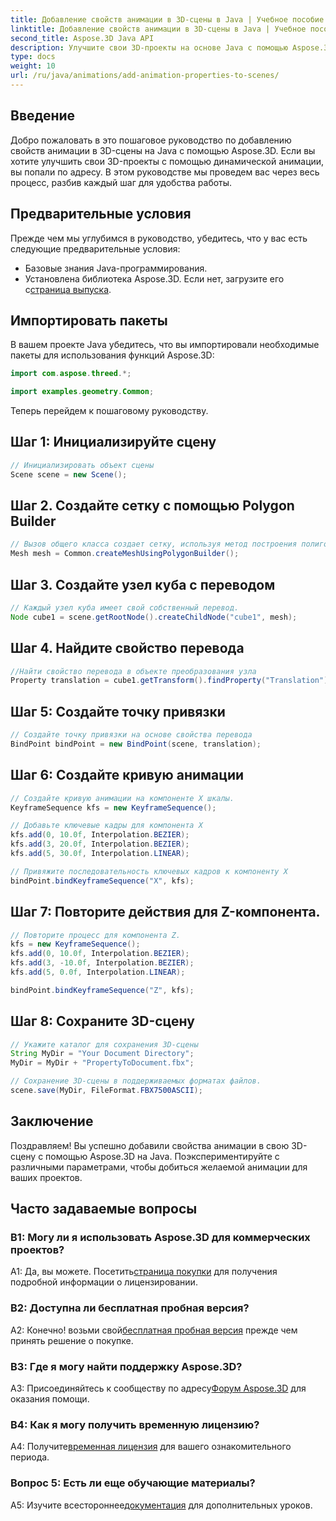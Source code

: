 ```yaml
---
title: Добавление свойств анимации в 3D-сцены в Java | Учебное пособие по Aspose.3D
linktitle: Добавление свойств анимации в 3D-сцены в Java | Учебное пособие по Aspose.3D
second_title: Aspose.3D Java API
description: Улучшите свои 3D-проекты на основе Java с помощью Aspose.3D. Следуйте нашему руководству, чтобы легко добавлять свойства анимации.
type: docs
weight: 10
url: /ru/java/animations/add-animation-properties-to-scenes/
---
```

## Введение

Добро пожаловать в это пошаговое руководство по добавлению свойств анимации в 3D-сцены на Java с помощью Aspose.3D. Если вы хотите улучшить свои 3D-проекты с помощью динамической анимации, вы попали по адресу. В этом руководстве мы проведем вас через весь процесс, разбив каждый шаг для удобства работы.

## Предварительные условия

Прежде чем мы углубимся в руководство, убедитесь, что у вас есть следующие предварительные условия:

- Базовые знания Java-программирования.
-  Установлена библиотека Aspose.3D. Если нет, загрузите его с[страница выпуска](https://releases.aspose.com/3d/java/).

## Импортировать пакеты

В вашем проекте Java убедитесь, что вы импортировали необходимые пакеты для использования функций Aspose.3D:

```java
import com.aspose.threed.*;

import examples.geometry.Common;
```

Теперь перейдем к пошаговому руководству.

## Шаг 1: Инициализируйте сцену

```java
// Инициализировать объект сцены
Scene scene = new Scene();
```

## Шаг 2. Создайте сетку с помощью Polygon Builder

```java
// Вызов общего класса создает сетку, используя метод построения полигонов, чтобы установить экземпляр сетки.
Mesh mesh = Common.createMeshUsingPolygonBuilder();
```

## Шаг 3. Создайте узел куба с переводом

```java
// Каждый узел куба имеет свой собственный перевод.
Node cube1 = scene.getRootNode().createChildNode("cube1", mesh);
```

## Шаг 4. Найдите свойство перевода

```java
//Найти свойство перевода в объекте преобразования узла
Property translation = cube1.getTransform().findProperty("Translation");
```

## Шаг 5: Создайте точку привязки

```java
// Создайте точку привязки на основе свойства перевода
BindPoint bindPoint = new BindPoint(scene, translation);
```

## Шаг 6: Создайте кривую анимации

```java
// Создайте кривую анимации на компоненте X шкалы.
KeyframeSequence kfs = new KeyframeSequence();

// Добавьте ключевые кадры для компонента X
kfs.add(0, 10.0f, Interpolation.BEZIER);
kfs.add(3, 20.0f, Interpolation.BEZIER);
kfs.add(5, 30.0f, Interpolation.LINEAR);

// Привяжите последовательность ключевых кадров к компоненту X
bindPoint.bindKeyframeSequence("X", kfs);
```

## Шаг 7: Повторите действия для Z-компонента.

```java
// Повторите процесс для компонента Z.
kfs = new KeyframeSequence();
kfs.add(0, 10.0f, Interpolation.BEZIER);
kfs.add(3, -10.0f, Interpolation.BEZIER);
kfs.add(5, 0.0f, Interpolation.LINEAR);

bindPoint.bindKeyframeSequence("Z", kfs);
```

## Шаг 8: Сохраните 3D-сцену

```java
// Укажите каталог для сохранения 3D-сцены
String MyDir = "Your Document Directory";
MyDir = MyDir + "PropertyToDocument.fbx";

// Сохранение 3D-сцены в поддерживаемых форматах файлов.
scene.save(MyDir, FileFormat.FBX7500ASCII);
```

## Заключение

Поздравляем! Вы успешно добавили свойства анимации в свою 3D-сцену с помощью Aspose.3D на Java. Поэкспериментируйте с различными параметрами, чтобы добиться желаемой анимации для ваших проектов.

## Часто задаваемые вопросы

### В1: Могу ли я использовать Aspose.3D для коммерческих проектов?

 А1: Да, вы можете. Посетить[страница покупки](https://purchase.aspose.com/buy) для получения подробной информации о лицензировании.

### В2: Доступна ли бесплатная пробная версия?

 А2: Конечно! возьми свой[бесплатная пробная версия](https://releases.aspose.com/) прежде чем принять решение о покупке.

### В3: Где я могу найти поддержку Aspose.3D?

A3: Присоединяйтесь к сообществу по адресу[Форум Aspose.3D](https://forum.aspose.com/c/3d/18) для оказания помощи.

### В4: Как я могу получить временную лицензию?

 А4: Получите[временная лицензия](https://purchase.aspose.com/temporary-license/) для вашего ознакомительного периода.

### Вопрос 5: Есть ли еще обучающие материалы?

 A5: Изучите всестороннее[документация](https://reference.aspose.com/3d/java/) для дополнительных уроков.